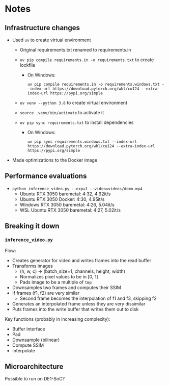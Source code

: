 # Notes

## Infrastructure changes

- Used `uv` to create virtual environment
    - Original requirements.txt renamed to requirements.in
    - `uv pip compile requirements.in -o requirements.txt` to create lockfile
        - On Windows:

            ```
            uv pip compile requirements.in -o requirements.windows.txt --index-url https://download.pytorch.org/whl/cu124 --extra-index-url https://pypi.org/simple
            ```

    - `uv venv --python 3.8` to create virtual environment
    - `source .venv/bin/activate` to activate it
    - `uv pip sync requirements.txt` to install dependencies
        - On Windows:

            ```
            uv pip sync requirements.windows.txt --index-url https://download.pytorch.org/whl/cu124 --extra-index-url https://pypi.org/simple
            ```

- Made optimizations to the Docker image

## Performance evaluations

- `python inference_video.py --exp=1 --video=videos/demo.mp4`
    - Ubuntu RTX 3050 baremetal: 4:32, 4.92it/s
    - Ubuntu RTX 3050 Docker: 4:30, 4.95it/s
    - Windows RTX 3050 baremetal: 4:26, 5.04it/s
    - WSL Ubuntu RTX 3050 baremetal: 4:27, 5.02it/s

## Breaking it down

### `inference_video.py`

Flow:

- Creates generator for video and writes frames into the read buffer
- Transforms images
    - (h, w, c) -> (batch_size=1, channels, height, width)
    - Normalizes pixel values to be in [0, 1]
    - Pads image to be a multiple of `tmp`
- Downsamples two frames and computes their SSIM
- If frames (f1, f2) are very similar
    - Second frame becomes the interpolation of f1 and f3, skipping f2
- Generates an interpolated frame unless they are very dissimilar
- Puts frames into the write buffer that writes them out to disk

Key functions (probably in increasing complexity):

- Buffer interface
- Pad
- Downsample (bilinear)
- Compute SSIM
- Interpolate

## Microarchitecture

Possible to run on DE1-SoC?
